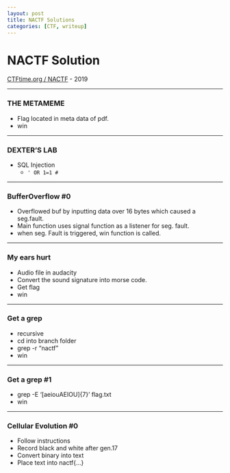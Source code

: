 ```yaml
---
layout: post
title: NACTF Solutions
categories: [CTF, writeup]
---
```

# NACTF Solution
[CTFtime.org / NACTF](https://ctftime.org/ctf/350) - 2019
- - - -
### THE METAMEME
* Flag located in meta data of pdf.
* win
- - - -
### DEXTER’S LAB
* SQL Injection
	*  `' OR 1=1 #`
- - - -
### BufferOverflow #0
* Overflowed buf by inputting data over 16 bytes which caused a seg.fault.
* Main function uses signal function as a listener for seg. fault.
* when seg. Fault is triggered, win function is called.
- - - -
### My ears hurt
* Audio file in audacity
* Convert the sound signature into morse code.
* Get flag
* win
- - - -
### Get a grep
* recursive
* cd into branch folder
* grep -r “nactf”
* win
- - - -
### Get a grep #1
* grep -E ‘[aeiouAEIOU]{7}’ flag.txt
* win
- - - -
### Cellular Evolution #0
* Follow instructions
* Record black and white after gen.17
* Convert binary into text
* Place text into nactf{…}
